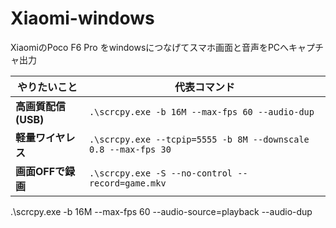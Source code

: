 # Xiaomi-windows
XiaomiのPoco F6 Pro をwindowsにつなげてスマホ画面と音声をPCへキャプチャ出力


| やりたいこと          | 代表コマンド                                                   |
| --------------- | -------------------------------------------------------- |
| **高画質配信 (USB)** | `.\scrcpy.exe -b 16M --max-fps 60 --audio-dup`                 |
| **軽量ワイヤレス**     | `.\scrcpy.exe --tcpip=5555 -b 8M --downscale 0.8 --max-fps 30` |
| **画面OFFで録画**    | `.\scrcpy.exe -S --no-control --record=game.mkv`               |


.\scrcpy.exe -b 16M --max-fps 60 --audio-source=playback --audio-dup
